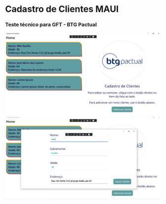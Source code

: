 # Cadastro de Clientes MAUI
### Teste técnico para GFT - BTG Pactual

<img src="/CadastroClientesMaui/img/tela1.png">

<img src="/CadastroClientesMaui/img/tela2.png">
